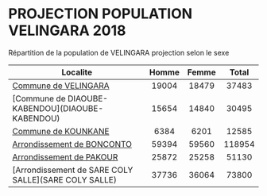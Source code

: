 # PROJECTION POPULATION VELINGARA 2018
	
Répartition de la population de VELINGARA projection selon le sexe
	
| Localite  | Homme | Femme | Total |
| --------- |:-----:|:-----:|:-----:|
| [Commune de VELINGARA](VELINGARA) | 19004 | 18479 | 37483 |
| [Commune de DIAOUBE- KABENDOU](DIAOUBE- KABENDOU) | 15654 | 14840 | 30495 |
| [Commune de KOUNKANE](KOUNKANE) | 6384 | 6201 | 12585 |
| [Arrondissement de BONCONTO](BONCONTO) | 59394 | 59560 | 118954 |
| [Arrondissement de PAKOUR](PAKOUR) | 25872 | 25258 | 51130 |
| [Arrondissement de SARE COLY SALLE](SARE COLY SALLE) | 37736 | 36064 | 73800 |
